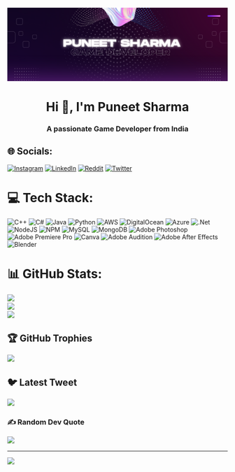 ![logo](https://github.com/PuneetSharma59/PuneetSharma59/blob/main/Twitter%20Banner.png)
<h1 align="center">Hi 👋, I'm Puneet Sharma</h1>
<h3 align="center">A passionate Game Developer from India</h3>


## 🌐 Socials:
[![Instagram](https://img.shields.io/badge/Instagram-%23E4405F.svg?logo=Instagram&logoColor=white)](https://instagram.com/puneetgamedev) [![LinkedIn](https://img.shields.io/badge/LinkedIn-%230077B5.svg?logo=linkedin&logoColor=white)](https://linkedin.com/in/puneet-sharma-160012244) [![Reddit](https://img.shields.io/badge/Reddit-%23FF4500.svg?logo=Reddit&logoColor=white)](https://reddit.com/user/PuneetSharma84 ) [![Twitter](https://img.shields.io/badge/Twitter-%231DA1F2.svg?logo=Twitter&logoColor=white)](https://twitter.com/PuneetGamedev) 

# 💻 Tech Stack:
![C++](https://img.shields.io/badge/c++-%2300599C.svg?style=for-the-badge&logo=c%2B%2B&logoColor=white) ![C#](https://img.shields.io/badge/c%23-%23239120.svg?style=for-the-badge&logo=c-sharp&logoColor=white) ![Java](https://img.shields.io/badge/java-%23ED8B00.svg?style=for-the-badge&logo=java&logoColor=white) ![Python](https://img.shields.io/badge/python-3670A0?style=for-the-badge&logo=python&logoColor=ffdd54) ![AWS](https://img.shields.io/badge/AWS-%23FF9900.svg?style=for-the-badge&logo=amazon-aws&logoColor=white) ![DigitalOcean](https://img.shields.io/badge/DigitalOcean-%230167ff.svg?style=for-the-badge&logo=digitalOcean&logoColor=white) ![Azure](https://img.shields.io/badge/azure-%230072C6.svg?style=for-the-badge&logo=azure-devops&logoColor=white) ![.Net](https://img.shields.io/badge/.NET-5C2D91?style=for-the-badge&logo=.net&logoColor=white) ![NodeJS](https://img.shields.io/badge/node.js-6DA55F?style=for-the-badge&logo=node.js&logoColor=white) ![NPM](https://img.shields.io/badge/NPM-%23000000.svg?style=for-the-badge&logo=npm&logoColor=white) ![MySQL](https://img.shields.io/badge/mysql-%2300f.svg?style=for-the-badge&logo=mysql&logoColor=white) ![MongoDB](https://img.shields.io/badge/MongoDB-%234ea94b.svg?style=for-the-badge&logo=mongodb&logoColor=white) ![Adobe Photoshop](https://img.shields.io/badge/adobephotoshop-%2331A8FF.svg?style=for-the-badge&logo=adobephotoshop&logoColor=white) ![Adobe Premiere Pro](https://img.shields.io/badge/Adobe%20Premiere%20Pro-9999FF.svg?style=for-the-badge&logo=Adobe%20Premiere%20Pro&logoColor=white) ![Canva](https://img.shields.io/badge/Canva-%2300C4CC.svg?style=for-the-badge&logo=Canva&logoColor=white) ![Adobe Audition](https://img.shields.io/badge/Adobe%20Audition-9999FF.svg?style=for-the-badge&logo=Adobe%20Audition&logoColor=white) ![Adobe After Effects](https://img.shields.io/badge/Adobe%20After%20Effects-9999FF.svg?style=for-the-badge&logo=Adobe%20After%20Effects&logoColor=white) ![Blender](https://img.shields.io/badge/blender-%23F5792A.svg?style=for-the-badge&logo=blender&logoColor=white)
# 📊 GitHub Stats:
![](https://github-readme-stats.vercel.app/api?username=PuneetSharma59&theme=nord&hide_border=true&include_all_commits=true&count_private=true)<br/>
![](https://github-readme-streak-stats.herokuapp.com/?user=PuneetSharma59&theme=nord&hide_border=true)<br/>
![](https://github-readme-stats.vercel.app/api/top-langs/?username=PuneetSharma59&theme=nord&hide_border=true&include_all_commits=true&count_private=true&layout=compact)

## 🏆 GitHub Trophies
![](https://github-profile-trophy.vercel.app/?username=PuneetSharma59&theme=nord&no-frame=true&no-bg=false&margin-w=4)

## 🐦 Latest Tweet
[![](https://gtce.itsvg.in/api?username=PuneetGamedev)](https://github.com/VishwaGauravIn/github-twitter-card-embed)

### ✍️ Random Dev Quote
![](https://quotes-github-readme.vercel.app/api?type=horizontal&theme=dark)

---
[![](https://visitcount.itsvg.in/api?id=PuneetSharma59&icon=0&color=0)](https://visitcount.itsvg.in)

<!-- Proudly created with GPRM ( https://gprm.itsvg.in ) -->
